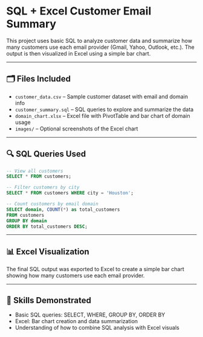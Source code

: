 # SQL + Excel Customer Email Summary

This project uses basic SQL to analyze customer data and summarize how many customers use each email provider (Gmail, Yahoo, Outlook, etc.). The output is then visualized in Excel using a simple bar chart.

---

## 🗂 Files Included

- `customer_data.csv` – Sample customer dataset with email and domain info  
- `customer_summary.sql` – SQL queries to explore and summarize the data  
- `domain_chart.xlsx` – Excel file with PivotTable and bar chart of domain usage  
- `images/` – Optional screenshots of the Excel chart

---

## 🔍 SQL Queries Used

```sql
-- View all customers
SELECT * FROM customers;

-- Filter customers by city
SELECT * FROM customers WHERE city = 'Houston';

-- Count customers by email domain
SELECT domain, COUNT(*) as total_customers
FROM customers
GROUP BY domain
ORDER BY total_customers DESC;
```

---

## 📊 Excel Visualization

The final SQL output was exported to Excel to create a simple bar chart showing how many customers use each email provider.

---

## 🧠 Skills Demonstrated

- Basic SQL queries: SELECT, WHERE, GROUP BY, ORDER BY  
- Excel: Bar chart creation and data summarization  
- Understanding of how to combine SQL analysis with Excel visuals
